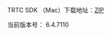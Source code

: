 TRTC SDK （Mac）下载地址：[ZIP](http://liteavsdk-1252463788.cosgz.myqcloud.com/6.4/TXLiteAVSDK_TRTC_Mac_6.4.7110.tar.bz2)

当前版本号： 6.4.7110
